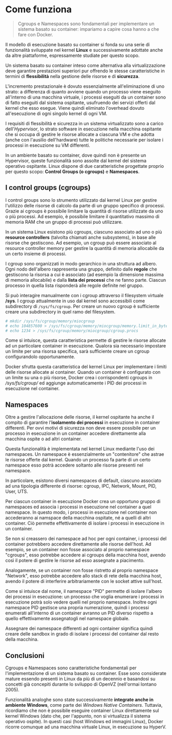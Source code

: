 # Come funziona

> Cgroups e Namespaces sono fondamentali per implementare un sistema basato su container: impariamo a capire cosa hanno a che fare con Docker.

Il modello di esecuzione basato su container si fonda su una serie di funzionalità sviluppate nel kernel **Linux** e successivamente adottate anche da altre piattaforme, espressamente studiate per questo scopo.

Un sistema basato su container inteso come alternativa alla virtualizzazione deve garantire prestazioni superiori pur offrendo le stesse caratteristiche in termini di **flessibilità** nella gestione delle risorse e di **sicurezza**.

L'incremento prestazionale è dovuto essenzialmente all'eliminazione di uno strato: a differenza di quanto avviene quando un processo viene eseguito all'interno di una macchina virtuale, i processi eseguiti da un container sono di fatto eseguiti dal sistema ospitante, usufruendo dei servizi offerti dal kernel che esso esegue. Viene quindi eliminato l'overhead dovuto all'esecuzione di ogni singolo kernel di ogni VM.

I requisiti di flessibilità e sicurezza in un sistema virtualizzato sono a carico dell'*Hypervisor*, lo strato software in esecuzione nella macchina ospitante che si occupa di gestire le risorse allocate a ciascuna VM e che adotta (anche con l'ausilio dell'hardware) tutte le politiche necessarie per isolare i processi in esecuzione su VM differenti.

In un ambiente basato su container, dove quindi non è presente un Hypervisor, queste funzionalità sono assolte dal kernel del sistema operativo ospitante. Linux dispone di due caratteristiche progettate proprio per questo scopo: **Control Groups (o cgroups)** e **Namespaces**.

## I control groups (cgroups)


I control groups sono lo strumento utilizzato dal kernel Linux per gestire l'utilizzo delle risorse di calcolo da parte di un gruppo specifico di processi. Grazie ai cgroups è possibile limitare la quantità di risorse utilizzate da uno o più processi. Ad esempio, è possibile limitare il quantitativo massimo di memoria RAM che un gruppo di processi può utilizzare.

In un sistema Linux esistono più cgroups, ciascuno associato ad uno o più **resource controllers** (talvolta chiamati anche subsystems), in base alle risorse che gestiscono. Ad esempio, un cgroup può essere associato al resource controller memory per gestire la quantità di memoria allocabile da un certo insieme di processi.

I cgroup sono organizzati in modo gerarchico in una struttura ad albero. Ogni nodo dell'albero rappresenta una gruppo, definito dalle **regole** che gestiscono la risorsa a cui è associato (ad esempio la dimensione massima di memoria allocabile) e dalla **lista dei processi** che ne fanno parte. Ciascun processo in quella lista risponderà alle regole definite nel gruppo.

Si può interagire manualmente con i cgroup attraverso il filesystem virtuale **/sys**. I cgroup attualmente in uso dal kernel sono accessibili come subdirectory di `/sys/fs/cgroup`. Per creare un nuovo cgroup è sufficiente creare una subdirectory in quel ramo del filesystem.

```sh
# mkdir /sys/fs/cgroup/memory/miocgroup
# echo 104857600 > /sys/fs/cgroup/memory/miocgroup/memory.limit_in_bytes
# echo 1234 > /sys/fs/cgroup/memory/miocgroup/cgroup.procs
```

Come si intuisce, questa caratteristica permette di gestire le risorse allocate ad un particolare container in esecuzione. Qualora sia necessario impostare un limite per una risorsa specifica, sarà sufficiente creare un cgroup configurandolo opportunamente.

Docker sfrutta questa caratteristica del kernel Linux per implementare i limiti delle risorse allocate ai container. Quando un container è configurato con un limite su una o più risorse, Docker crea i corrispondenti cgroups in */sys/fs/cgroup/* ed aggiunge automaticamente i PID dei processi in esecuzione nel container.

## Namespaces

Oltre a gestire l'allocazione delle risorse, il kernel ospitante ha anche il compito di garantire l'**isolamento dei processi** in esecuzione in container differenti. Per ovvi motivi di sicurezza non deve essere possibile per un processo in esecuzione in un container accedere direttamente alla macchina ospite o ad altri container.

Questa funzionalità è implementata nel kernel Linux mediante l'uso dei namespaces. Un namespace è essenzialmente un "contenitore" che astrae le risorse offerte dal kernel. Quando un processo fa parte di un certo namespace esso potrà accedere soltanto alle risorse presenti nel namespace.

In particolare, esistono diversi namespaces di default, ciascuno associato ad una tipologia differente di risorse: cgroup, IPC, Network, Mount, PID, User, UTS.

Per ciascun container in esecuzione Docker crea un opportuno gruppo di namespaces ed associa i processi in esecuzione nel container a quel namespace. In questo modo, i processi in esecuzione nel container non accederanno ai namspace della macchina ospitate, né a quelli di altri container. Ciò permette effettivamente di isolare i processi in esecuzione in un container.

Se non si creassero dei namespace ad hoc per ogni container, i processi del container potrebbero accedere direttamente alle risorse dell'host. Ad esempio, se un container non fosse associato al proprio namespace "cgroups", esso potrebbe accedere ai cgroups della macchina host, avendo così il potere di gestire le risorse ad esso assegnate a piacimento.

Analogamente, se un container non fosse ristretto al proprio namespace "Network", esso potrebbe accedere allo stack di rete della macchina host, avendo il potere di interferire arbitrariamente con le socket attive sull'host.

Come si intuisce dal nome, il namespace "PID" permette di isolare l'albero dei processi in esecuzione: un processo che voglia enumerare i processi in esecuzione potrà solo vedere quelli nel proprio namespace. Inoltre ogni namespace PID gestisce una propria numerazione, quindi i processi enumerati all'interno di un container avranno un PID diverso rispetto a quello effettivamente assegnatogli nel namespace globale.

Assegnare dei namespace differenti ad ogni container significa quindi creare delle sandbox in grado di isolare i processi del container dal resto della macchina.

## Conclusioni

Cgroups e Namespaces sono caratteristiche fondamentali per l'implementazione di un sistema basato su container. Esse sono considerate mature essendo presenti in Linux da più di un decennio e basandosi su concetti già concepiti durante lo sviluppo di OpenVZ (nell'ormai lontano 2005).

Funzionalità analoghe sono state successivamente **integrate anche in ambiente Windows**, come parte dei *Windows Native Containers*. Tuttavia, ricordiamo che non è possibile eseguire container Linux direttamente sul kernel Windows (dato che, per l'appunto, non si virtualizza il sistema operativo ospite). In questi casi (host Windows ed immagini Linux), Docker ricorre comunque ad una macchina virtuale Linux, in esecuzione su HyperV.